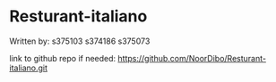 # Resturant-italiano
Written by:
s375103
s374186
s375073

link to github repo if needed:
https://github.com/NoorDibo/Resturant-italiano.git